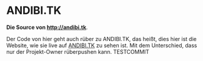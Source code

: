 ANDIBI.TK
====================

**Die Source von http://andibi.tk**.

Der Code von hier geht auch rüber zu ANDIBI.TK, das heißt, dies hier ist die Website, wie sie live auf [ANDIBI.TK](http://andibi.tk) zu sehen ist. Mit dem Unterschied, dass nur der Projekt-Owner rüberpushen kann.
TESTCOMMIT
